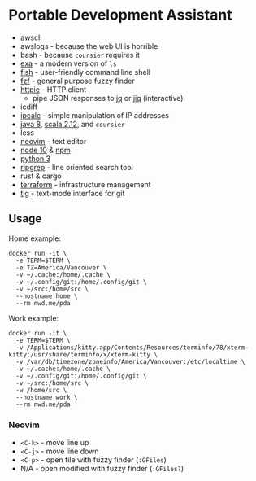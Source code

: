 # Portable Development Assistant

  - awscli
  - awslogs - because the web UI is horrible
  - bash - because `coursier` requires it
  - [exa][exa] - a modern version of `ls`
  - [fish][fish] - user-friendly command line shell
  - [fzf][fzf] - general purpose fuzzy finder
  - [httpie][http] - HTTP client
    - pipe JSON responses to [jq][jq] or [jiq][jiq] (interactive)
  - icdiff
  - [ipcalc][calc] - simple manipulation of IP addresses
  - [java 8][jdk8], [scala 2.12][scala], and `coursier`
  - less
  - [neovim][nvim] - text editor
  - [node 10][node] & [npm][npm]
  - [python 3][py3]
  - [ripgrep][rg] - line oriented search tool
  - rust & cargo
  - [terraform][terra] - infrastructure management
  - [tig][tig] - text-mode interface for git

[calc]:  https://linux.die.net/man/1/ipcalc
[exa]:   https://the.exa.website/
[fish]:  https://fishshell.com/docs/current/tutorial.html
[fzf]:   https://github.com/junegunn/fzf#-
[http]:   https://httpie.org/doc#usage
[jdk8]:  https://openjdk.java.net/projects/jdk8/
[jiq]:   https://github.com/fiatjaf/jiq
[jq]:    https://stedolan.github.io/jq/manual/
[node]:  https://nodejs.org/dist/latest-v10.x/docs/api/
[npm]:   https://docs.npmjs.com/cli-documentation/
[py3]:   https://docs.python.org/3/library/
[nvim]:  https://neovim.io/doc/user/
[rg]:    https://github.com/BurntSushi/ripgrep/blob/master/GUIDE.md#user-guide
[scala]: https://www.scala-lang.org/api/2.12.8/
[terra]: https://www.terraform.io/docs/cli-index.html
[tig]:   https://jonas.github.io/tig/

## Usage

Home example:
```
docker run -it \
  -e TERM=$TERM \
  -e TZ=America/Vancouver \
  -v ~/.cache:/home/.cache \
  -v ~/.config/git:/home/.config/git \
  -v ~/src:/home/src \
  --hostname home \
  --rm nwd.me/pda
```

Work example:
```
docker run -it \
  -e TERM=$TERM \
  -v /Applications/kitty.app/Contents/Resources/terminfo/78/xterm-kitty:/usr/share/terminfo/x/xterm-kitty \
  -v /var/db/timezone/zoneinfo/America/Vancouver:/etc/localtime \
  -v ~/.cache:/home/.cache \
  -v ~/.config/git:/home/.config/git \
  -v ~/src:/home/src \
  -w /home/src \
  --hostname work \
  --rm nwd.me/pda
```

### Neovim

  - `<C-k>` - move line up
  - `<C-j>` - move line down
  - `<C-p>` - open file with fuzzy finder (`:GFiles`)
  - N/A - open modified with fuzzy finder (`:GFiles?`)

